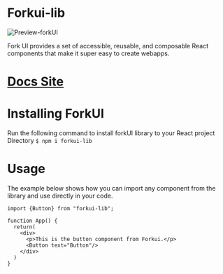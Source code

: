 # Forkui-lib

![Preview-forkUI](https://user-images.githubusercontent.com/56469693/112981403-c446a800-9178-11eb-91fe-3bd2c7faa878.gif)


Fork UI provides a set of accessible, reusable, and composable React components that make it super easy to create webapps.

# [Docs Site](https://forkui.netlify.app/)

# Installing ForkUI
Run the following command to install forkUI library to your React project Directory
`$ npm i forkui-lib`

# Usage
The example below shows how you can import any component from the library and use directly in your code.

```
import {Button} from "forkui-lib";

function App() {
  return(
    <div>
      <p>This is the button component from Forkui.</p>
      <Button text="Button"/>
    </div>
  )
}
```

